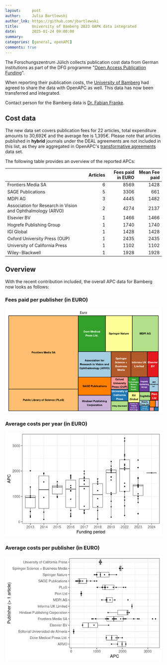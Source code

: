 ```yaml
---
layout:     post
author:     Julia Bartlewski
author_lnk: https://github.com/jbartlewski
title:      University of Bamberg 2023 OAPK data integrated
date:       2025-01-24 09:00:00
summary:    
categories: [general, openAPC]
comments: true
---
```





The Forschungszentrum Jülich collects publication cost data from German institutions as part of the DFG programme "[Open Access Publication Funding](https://www.fz-juelich.de/en/zb/open-science/open-access/monitoring-dfg-oa-publication-funding)".

When reporting their publication costs, the [University of Bamberg](https://www.uni-bamberg.de/en/) had agreed to share the data with OpenAPC as well. This data has now been transferred and integrated.

Contact person for the Bamberg data is [Dr. Fabian Franke](mailto:fabian.franke@uni-bamberg.de).


## Cost data



The new data set covers publication fees for 22 articles, total expenditure amounts to 30,692€ and the average fee is 1,395€. Please note that articles published in **hybrid** journals under the DEAL agreements are not included in this list, as they are aggregated in OpenAPC's [transformative agreements](https://github.com/OpenAPC/openapc-de/tree/master/data/transformative_agreements) data set.

The following table provides an overview of the reported APCs: 




|                                                            | Articles| Fees paid in EURO| Mean Fee paid|
|:-----------------------------------------------------------|--------:|-----------------:|-------------:|
|Frontiers Media SA                                          |        6|              8569|          1428|
|SAGE Publications                                           |        5|              3306|           661|
|MDPI AG                                                     |        3|              4445|          1482|
|Association for Research in Vision and Ophthalmology (ARVO) |        2|              4274|          2137|
|Elsevier BV                                                 |        1|              1466|          1466|
|Hogrefe Publishing Group                                    |        1|              1740|          1740|
|IGI Global                                                  |        1|              1428|          1428|
|Oxford University Press (OUP)                               |        1|              2435|          2435|
|University of California Press                              |        1|              1102|          1102|
|Wiley-Blackwell                                             |        1|              1928|          1928|



## Overview

With the recent contribution included, the overall APC data for Bamberg now looks as follows:

### Fees paid per publisher (in EURO)

![plot of chunk tree_bamberg_2025_01_24_full](/figure/tree_bamberg_2025_01_24_full-1.png)

###  Average costs per year (in EURO)

![plot of chunk box_bamberg_2025_01_24_year_full](/figure/box_bamberg_2025_01_24_year_full-1.png)

###  Average costs per publisher (in EURO)

![plot of chunk box_bamberg_2025_01_24_publisher_full](/figure/box_bamberg_2025_01_24_publisher_full-1.png)
